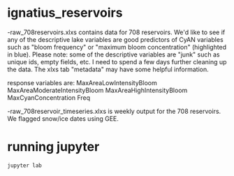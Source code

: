 # ignatius_reservoirs

-raw_708reservoirs.xlxs contains data for 708 reservoirs. We'd like to see if any of the descriptive lake variables are good predictors of CyAN variables such as "bloom frequency" or "maximum bloom concentration" (highlighted in blue). Please note: some of the descriptive variables are "junk" such as unique ids, empty fields, etc. I need to spend a few days further cleaning up the data. The xlxs tab "metadata" may have some helpful information.

response variables are: MaxAreaLowIntensityBloom	MaxAreaModerateIntensityBloom	MaxAreaHighIntensityBloom	MaxCyanConcentration	Freq

-raw_708reservoir_timeseries.xlxs is weekly output for the 708 reservoirs. We flagged snow/ice dates using GEE.

# running jupyter
    
    jupyter lab

